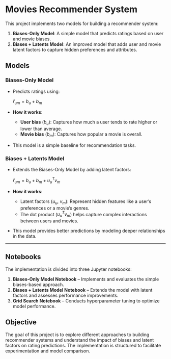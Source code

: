 # Movies Recommender System
This project implements two models for building a recommender system:

1. **Biases-Only Model**: A simple model that predicts ratings based on user and movie biases.
2. **Biases + Latents Model**: An improved model that adds user and movie latent factors to capture hidden preferences and attributes.

## Models

### Biases-Only Model
- Predicts ratings using:
  
  $\hat{r}_{um} = b_u + b_m$
  
- **How it works**:
  - **User bias** ($b_u$): Captures how much a user tends to rate higher or lower than average.
  - **Movie bias** ($b_m$): Captures how popular a movie is overall.
- This model is a simple baseline for recommendation tasks.

### Biases + Latents Model
- Extends the Biases-Only Model by adding latent factors:
  
  $\hat{r}_{um} = b_u + b_m + u_u^T v_m$
  
- **How it works**:
  - Latent factors ($u_u$, $v_m$): Represent hidden features like a user’s preferences or a movie’s genres.
  - The dot product ($u_u^T v_m$) helps capture complex interactions between users and movies.
- This model provides better predictions by modeling deeper relationships in the data.

---
## Notebooks

The implementation is divided into three Jupyter notebooks:

1. **Biases-Only Model Notebook** – Implements and evaluates the simple biases-based approach.
2. **Biases + Latents Model Notebook** – Extends the model with latent factors and assesses performance improvements.
3. **Grid Search Notebook** – Conducts hyperparameter tuning to optimize model performance.

## Objective

The goal of this project is to explore different approaches to building recommender systems and understand the impact of biases and latent factors on rating predictions. The implementation is structured to facilitate experimentation and model comparison.


